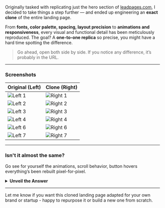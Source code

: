 Originally tasked with replicating just the hero section of [leadpages.com](https://www.leadpages.com), I decided to take things a step further — and ended up engineering an **exact clone** of the entire landing page.

From **fonts, color palette, spacing, layout precision** to **animations and responsiveness**, every visual and functional detail has been meticulously reproduced. The goal? A **one-to-one replica** so precise, you might have a hard time spotting the difference.

> Go ahead, open both side by side. If you notice any difference, it’s probably in the URL.

---

### Screenshots

| **Original (Left)**                                                                        | **Clone (Right)**                                                                           |
| ------------------------------------------------------------------------------------------ | ------------------------------------------------------------------------------------------- |
| ![Left 1](https://github.com/user-attachments/assets/8c5471cb-a93e-4cd7-ac7b-a2e68f743d33) | ![Right 1](https://github.com/user-attachments/assets/1958d32b-b661-4c11-b819-f214bc43cd62) |
| ![Left 2](https://github.com/user-attachments/assets/33bd4ec6-8c9f-420c-98f4-3159196a7c31) | ![Right 2](https://github.com/user-attachments/assets/ea882ab3-c48b-4300-b265-caa046fc968b) |
| ![Left 3](https://github.com/user-attachments/assets/ece5f36f-e5d6-42d0-b07f-95188e8b133c) | ![Right 3](https://github.com/user-attachments/assets/c7dfea15-eab3-475f-a040-49fb15baa62a) |
| ![Left 4](https://github.com/user-attachments/assets/65ba9ef8-c47b-499c-9f5e-7172ebce27ab) | ![Right 4](https://github.com/user-attachments/assets/c18ea9f9-f393-44aa-b73d-40b1e5cddcd3) |
| ![Left 6](https://github.com/user-attachments/assets/6d85decb-965b-4cb7-8406-912ce8b01e4a) | ![Right 6](https://github.com/user-attachments/assets/d2b9a7e0-27fb-4e5c-a7ac-2387f78a85fd) |
| ![Left 7](https://github.com/user-attachments/assets/fdbb5639-5374-4754-9374-314dd9b922c5) | ![Right 7](https://github.com/user-attachments/assets/be0b9388-f049-44ee-88f2-2bf8ee83c201) |

---

### Isn't it almost the same?

Go see for yourself the animations, scroll behavior, button hovers everything’s been rebuilt pixel-for-pixel.

<details>
<summary><strong>Unveil the Answer</strong></summary>

* **Left Column → Original [leadpages.com](https://www.leadpages.com)**
* **Right Column → My Clone**
  🔗 [Live Clone Site](https://your-deployment-url.com)
  💻 [Source Code on GitHub](https://github.com/your-username/leadpages-clone)

</details>

---

Let me know if you want this cloned landing page adapted for your own brand or startup - happy to repurpose it or build a new one from scratch.
